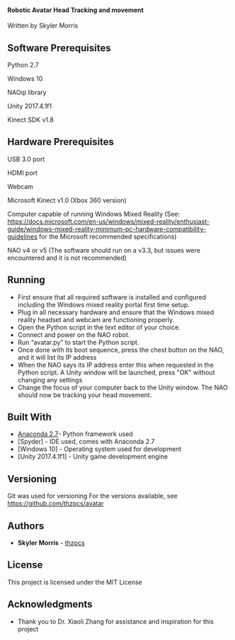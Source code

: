 #### Robotic Avatar Head Tracking and movement

Written by Skyler Morris


## Software Prerequisites

Python 2.7

Windows 10

NAOqi library

Unity 2017.4.1f1

Kinect SDK v1.8

## Hardware Prerequisites

USB 3.0 port

HDMI port

Webcam

Microsoft Kinect v1.0 (Xbox 360 version)

Computer capable of running Windows Mixed Reality 
(See: https://docs.microsoft.com/en-us/windows/mixed-reality/enthusiast-guide/windows-mixed-reality-minimum-pc-hardware-compatibility-guidelines 
for the Microsoft recommended specifications)

NAO v4 or v5 (The software should run on a v3.3, but issues were encountered and it is not recommended)


## Running

* First ensure that all required software is installed and configured including the Windows mixed reality portal first time setup. 
* Plug in all necessary hardware and ensure that the Windows mixed reality headset and webcam are functioning properly.
* Open the Python script in the text editor of your choice. 
* Connect and power on the NAO robot. 
* Run “avatar.py” to start the Python script. 
* Once done with its boot sequence, press the chest button on the NAO, and it will list its IP address
* When the NAO says its IP address enter this when requested in the Python script. A Unity window will be launched, press "OK" without changing any settings
* Change the focus of your computer back to the Unity window. The NAO should now be tracking your head movement. 

## Built With

* [Anaconda 2.7](https://anaconda.org/anaconda/python)- Python framework used
* [Spyder] - IDE used, comes with Anaconda 2.7
* [Windows 10] - Operating system used for development
* [Unity 2017.4.1f1] - Unity game development engine


## Versioning

Git was used for versioning For the versions available, see https://github.com/thzpcs/avatar

## Authors

* **Skyler Morris** - [thzpcs](https://github.com/thzpcs)

## License

This project is licensed under the MIT License 

## Acknowledgments

* Thank you to Dr. Xiaoli Zhang for assistance and inspiration for this project